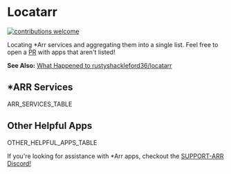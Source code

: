 # Locatarr

<p>
 <a href="https://github.com/Locatarr/Locatarr/issues"><img alt="contributions welcome" src="https://img.shields.io/badge/contributions-welcome-brightgreen.svg?style=flat" /></a>
</p>

Locating *Arr services and aggregating them into a single list.
Feel free to open a [PR](https://github.com/Locatarr/locatarr.github.io/pulls) with apps that aren't listed!

**See Also:** [What Happened to rustyshackleford36/locatarr](https://github.com/Locatarr/locatarr.github.io/discussions/3)

## *ARR Services

ARR_SERVICES_TABLE

## Other Helpful Apps

OTHER_HELPFUL_APPS_TABLE

If you're looking for assistance with *Arr apps, checkout the [SUPPORT-ARR Discord!](https://discord.com/invite/VpZnEVzVqD)
